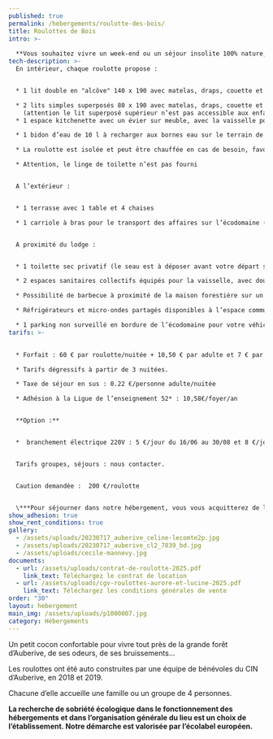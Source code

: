 ```yaml
---
published: true
permalink: /hebergements/roulotte-des-bois/
title: Roulottes de Bois
intro: >-
  
  **Vous souhaitez vivre un week-end ou un séjour insolite 100% nature, être hébergé, nous vous proposons de vivre cette expérience dans l'une de nos roulottes Aurore et Lucine, installées dans un vallon de rêve en bordure de la forêt.**
tech-description: >-
  En intérieur, chaque roulotte propose :


  * 1 lit double en "alcôve" 140 x 190 avec matelas, draps, couette et oreiller.

  * 2 lits simples superposés 80 x 190 avec matelas, draps, couette et oreiller. 
    (attention le lit superposé supérieur n’est pas accessible aux enfants de – de 6 ans)
  * 1 espace kitchenette avec un évier sur meuble, avec la vaisselle pour 4 personnes et le nécessaire pour cuisiner (poêle, casserole, couvercles et autres petits ustensiles de cuisine). Attention, la roulotte n'est pas équipé d'aliments de première nécessité (huile, condiments, thé, café...)

  * 1 bidon d’eau de 10 l à recharger aux bornes eau sur le terrain de camping

  * La roulotte est isolée et peut être chauffée en cas de besoin, favorisant les séjours en avant-saison (mi-avril-mai) et en fin de saison (septembre-octobre).

  * Attention, le linge de toilette n’est pas fourni


  A l’extérieur :


  * 1 terrasse avec 1 table et 4 chaises

  * 1 carriole à bras pour le transport des affaires sur l’écodomaine (les voitures restent sur le parking en bordure du site). 


  A proximité du lodge :


  * 1 toilette sec privatif (le seau est à déposer avant votre départ sur un espace où il sera ensuite acheminé vers un composteur)

  * 2 espaces sanitaires collectifs équipés pour la vaisselle, avec douches (eau chaude) au milieu du camping et un deuxième avec douches, WC et bacs vaisselle pour les sanitaires situés à côté de l’accueil.

  * Possibilité de barbecue à proximité de la maison forestière sur un espace dédié.

  * Réfrigérateurs et micro-ondes partagés disponibles à l’espace commun à côté de la maison forestière.

  * 1 parking non surveillé en bordure de l’écodomaine pour votre véhicule (10 places). Les déplacements à l’intérieur du camping se font à pied.
tarifs: >-
  

  * Forfait : 60 € par roulotte/nuitée + 10,50 € par adulte et 7 € par enfant de moins de 16 ans.

  * Tarifs dégressifs à partir de 3 nuitées.

  * Taxe de séjour en sus : 0.22 €/personne adulte/nuitée

  * Adhésion à la Ligue de l’enseignement 52* : 10,58€/foyer/an


  **Option :**


  *  branchement électrique 220V : 5 €/jour du 16/06 au 30/08 et 8 €/jour du 15/04 au 15/05 et du 1er/09 au 31/10.


  Tarifs groupes, séjours : nous contacter.


  Caution demandée :  200 €/roulotte


  \***Pour séjourner dans notre hébergement, vous vous acquitterez de l’adhésion annuelle à la Ligue de l’enseignement de Haute-Marne, association d’éducation populaire,  porteuse du projet. Il vous sera donc demandé une adhésion de 10,58€ par foyer et par an à votre arrivée. En réservant, vous vous engagez à régler l’adhésion à votre arrivée à Chemins de Traverse. Merci de votre confiance.**
show_adhesion: true
show_rent_conditions: true
gallery:
  - /assets/uploads/20230717_auberive_celine-lecomte2p.jpg
  - /assets/uploads/20230717_auberive_cl2_7839_bd.jpg
  - /assets/uploads/cecile-mannevy.jpg
documents:
  - url: /assets/uploads/contrat-de-roulotte-2025.pdf
    link_text: Téléchargez le contrat de location
  - url: /assets/uploads/cgv-roulottes-aurore-et-lucine-2025.pdf
    link_text: Téléchargez les conditions générales de vente
order: "30"
layout: hebergement
main_img: /assets/uploads/p1000007.jpg
category: Hébergements
---
```


Un petit cocon confortable pour vivre tout près de la grande forêt d’Auberive, de ses 
odeurs, de ses bruissements… 

Les roulottes ont été auto construites par une équipe de bénévoles du CIN d’Auberive, en 2018 et 2019.

Chacune d’elle accueille une famille ou un groupe de 4 personnes.

**La recherche de sobriété écologique dans le fonctionnement des hébergements et dans l’organisation générale du lieu est un choix de l’établissement. Notre démarche est valorisée par l’écolabel européen.**
